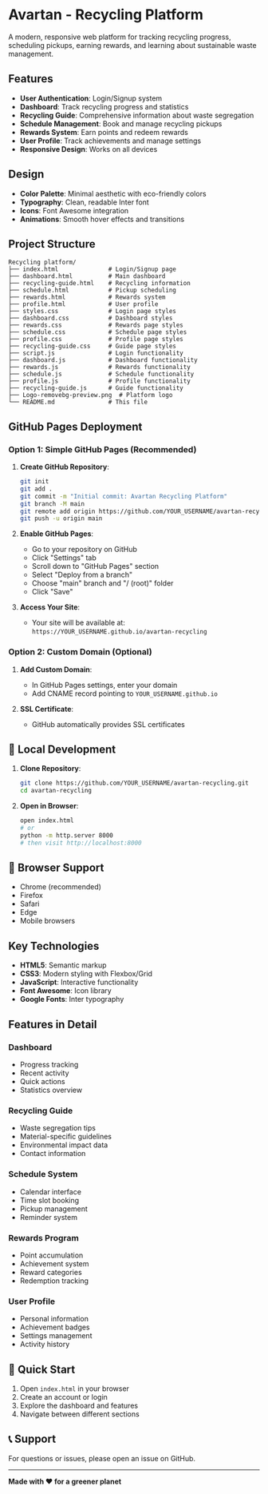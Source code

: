 #  Avartan - Recycling Platform

A modern, responsive web platform for tracking recycling progress, scheduling pickups, earning rewards, and learning about sustainable waste management.

## Features

- **User Authentication**: Login/Signup system
- **Dashboard**: Track recycling progress and statistics
- **Recycling Guide**: Comprehensive information about waste segregation
- **Schedule Management**: Book and manage recycling pickups
- **Rewards System**: Earn points and redeem rewards
- **User Profile**: Track achievements and manage settings
- **Responsive Design**: Works on all devices

##  Design

- **Color Palette**: Minimal aesthetic with eco-friendly colors
- **Typography**: Clean, readable Inter font
- **Icons**: Font Awesome integration
- **Animations**: Smooth hover effects and transitions

##  Project Structure

```
Recycling platform/
├── index.html              # Login/Signup page
├── dashboard.html          # Main dashboard
├── recycling-guide.html    # Recycling information
├── schedule.html           # Pickup scheduling
├── rewards.html            # Rewards system
├── profile.html            # User profile
├── styles.css              # Login page styles
├── dashboard.css           # Dashboard styles
├── rewards.css             # Rewards page styles
├── schedule.css            # Schedule page styles
├── profile.css             # Profile page styles
├── recycling-guide.css     # Guide page styles
├── script.js               # Login functionality
├── dashboard.js            # Dashboard functionality
├── rewards.js              # Rewards functionality
├── schedule.js             # Schedule functionality
├── profile.js              # Profile functionality
├── recycling-guide.js      # Guide functionality
├── Logo-removebg-preview.png  # Platform logo
└── README.md               # This file
```

## GitHub Pages Deployment

### Option 1: Simple GitHub Pages (Recommended)

1. **Create GitHub Repository**:
   ```bash
   git init
   git add .
   git commit -m "Initial commit: Avartan Recycling Platform"
   git branch -M main
   git remote add origin https://github.com/YOUR_USERNAME/avartan-recycling.git
   git push -u origin main
   ```

2. **Enable GitHub Pages**:
   - Go to your repository on GitHub
   - Click "Settings" tab
   - Scroll down to "GitHub Pages" section
   - Select "Deploy from a branch"
   - Choose "main" branch and "/ (root)" folder
   - Click "Save"

3. **Access Your Site**:
   - Your site will be available at: `https://YOUR_USERNAME.github.io/avartan-recycling`

### Option 2: Custom Domain (Optional)

1. **Add Custom Domain**:
   - In GitHub Pages settings, enter your domain
   - Add CNAME record pointing to `YOUR_USERNAME.github.io`

2. **SSL Certificate**:
   - GitHub automatically provides SSL certificates

## 🔧 Local Development

1. **Clone Repository**:
   ```bash
   git clone https://github.com/YOUR_USERNAME/avartan-recycling.git
   cd avartan-recycling
   ```

2. **Open in Browser**:
   ```bash
   open index.html
   # or
   python -m http.server 8000
   # then visit http://localhost:8000
   ```

## 📱 Browser Support

- Chrome (recommended)
- Firefox
- Safari
- Edge
- Mobile browsers

##  Key Technologies

- **HTML5**: Semantic markup
- **CSS3**: Modern styling with Flexbox/Grid
- **JavaScript**: Interactive functionality
- **Font Awesome**: Icon library
- **Google Fonts**: Inter typography

## Features in Detail

### Dashboard
- Progress tracking
- Recent activity
- Quick actions
- Statistics overview

### Recycling Guide
- Waste segregation tips
- Material-specific guidelines
- Environmental impact data
- Contact information

### Schedule System
- Calendar interface
- Time slot booking
- Pickup management
- Reminder system

### Rewards Program
- Point accumulation
- Achievement system
- Reward categories
- Redemption tracking

### User Profile
- Personal information
- Achievement badges
- Settings management
- Activity history

## 🚀 Quick Start

1. Open `index.html` in your browser
2. Create an account or login
3. Explore the dashboard and features
4. Navigate between different sections

## 📞 Support

For questions or issues, please open an issue on GitHub.

---

**Made with ❤️ for a greener planet**
